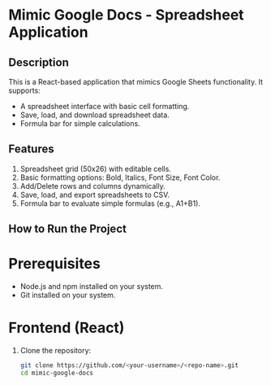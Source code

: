 # Mimic Google Docs - Spreadsheet Application

## Description
This is a React-based application that mimics Google Sheets functionality. It supports:
- A spreadsheet interface with basic cell formatting.
- Save, load, and download spreadsheet data.
- Formula bar for simple calculations.

## Features
1. Spreadsheet grid (50x26) with editable cells.
2. Basic formatting options: Bold, Italics, Font Size, Font Color.
3. Add/Delete rows and columns dynamically.
4. Save, load, and export spreadsheets to CSV.
5. Formula bar to evaluate simple formulas (e.g., A1+B1).

 ## How to Run the Project
# Prerequisites
- Node.js and npm installed on your system.
- Git installed on your system.
# Frontend (React)
1. Clone the repository:
   ```bash
   git clone https://github.com/<your-username>/<repo-name>.git
   cd mimic-google-docs
